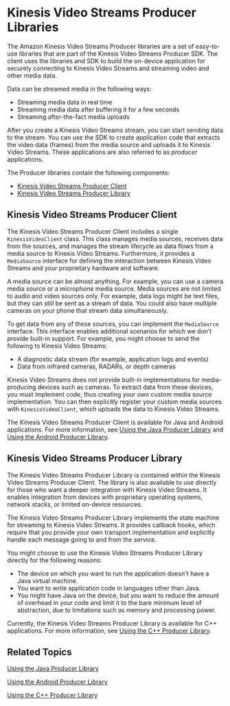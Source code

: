 # Kinesis Video Streams Producer Libraries<a name="producer-sdk"></a>

The Amazon Kinesis Video Streams Producer libraries are a set of easy\-to\-use libraries that are part of the Kinesis Video Streams Producer SDK\. The client uses the libraries and SDK to build the on\-device application for securely connecting to Kinesis Video Streams and streaming video and other media data\. 

Data can be streamed media in the following ways:
+ Streaming media data in real time
+ Streaming media data after buffering it for a few seconds
+ Streaming after\-the\-fact media uploads

After you create a Kinesis Video Streams stream, you can start sending data to the stream\. You can use the SDK to create application code that extracts the video data \(frames\) from the media source and uploads it to Kinesis Video Streams\. These applications are also referred to as *producer* applications\.

The Producer libraries contain the following components:
+ [Kinesis Video Streams Producer Client](#producer-sdk-client)
+ [Kinesis Video Streams Producer Library](#producer-sdk-library)

## Kinesis Video Streams Producer Client<a name="producer-sdk-client"></a>

The Kinesis Video Streams Producer Client includes a single `KinesisVideoClient` class\. This class manages media sources, receives data from the sources, and manages the stream lifecycle as data flows from a media source to Kinesis Video Streams\. Furthermore, it provides a `MediaSource` interface for defining the interaction between Kinesis Video Streams and your proprietary hardware and software\.

A media source can be almost anything\. For example, you can use a camera media source or a microphone media source\. Media sources are not limited to audio and video sources only\. For example, data logs might be text files, but they can still be sent as a stream of data\. You could also have multiple cameras on your phone that stream data simultaneously\.

To get data from any of these sources, you can implement the `MediaSource` interface\. This interface enables additional scenarios for which we don’t provide built\-in support\. For example, you might choose to send the following to Kinesis Video Streams:
+ A diagnostic data stream \(for example, application logs and events\)
+ Data from infrared cameras, RADARs, or depth cameras

Kinesis Video Streams does not provide built\-in implementations for media\-producing devices such as cameras\. To extract data from these devices, you must implement code, thus creating your own custom media source implementation\. You can then explicitly register your custom media sources with `KinesisVideoClient`, which uploads the data to Kinesis Video Streams\.

The Kinesis Video Streams Producer Client is available for Java and Android applications\. For more information, see [Using the Java Producer Library](producer-sdk-javaapi.md) and [Using the Android Producer Library](producer-sdk-android.md)\.

## Kinesis Video Streams Producer Library<a name="producer-sdk-library"></a>

The Kinesis Video Streams Producer Library is contained within the Kinesis Video Streams Producer Client\. The library is also available to use directly for those who want a deeper integration with Kinesis Video Streams\. It enables integration from devices with proprietary operating systems, network stacks, or limited on\-device resources\.

The Kinesis Video Streams Producer Library implements the state machine for streaming to Kinesis Video Streams\. It provides callback hooks, which require that you provide your own transport implementation and explicitly handle each message going to and from the service\.

You might choose to use the Kinesis Video Streams Producer Library directly for the following reasons: 
+ The device on which you want to run the application doesn't have a Java virtual machine\.
+ You want to write application code in languages other than Java\.
+ You might have Java on the device, but you want to reduce the amount of overhead in your code and limit it to the bare minimum level of abstraction, due to limitations such as memory and processing power\. 

Currently, the Kinesis Video Streams Producer Library is available for C\+\+ applications\. For more information, see [Using the C\+\+ Producer Library](producer-sdk-cpp.md)\.

## Related Topics<a name="producer-sdk-related-topics"></a>

 [Using the Java Producer Library](producer-sdk-javaapi.md) 

 [Using the Android Producer Library](producer-sdk-android.md) 

 [Using the C\+\+ Producer Library](producer-sdk-cpp.md) 